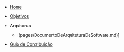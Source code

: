 - [Home](README.md)
- [Objetivos](pages/objetivo.md)


- Arquiterua
    - [(pages/DocumentoDeArquiteturaDeSoftware.md)]

- [Guia de Contribuição](pages/guia.md)
   
